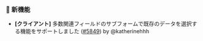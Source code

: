 ### 🎉 新機能

* **[クライアント]** 多数関連フィールドのサブフォームで既存のデータを選択する機能をサポートしました ([#5849](https://github.com/nocobase/nocobase/pull/5849)) by @katherinehhh

